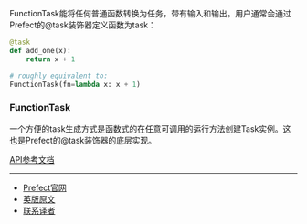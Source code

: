 FunctionTask能将任何普通函数转换为任务，带有输入和输出。用户通常会通过Prefect的@task装饰器定义函数为task：

````Python
@task
def add_one(x):
    return x + 1

# roughly equivalent to:
FunctionTask(fn=lambda x: x + 1)
````

### FunctionTask

一个方便的task生成方式是函数式的在任意可调用的运行方法创建Task实例。这也是Prefect的@task装饰器的底层实现。

[API参考文档](https://docs.prefect.io/api/latest/tasks/function.html#prefect-tasks-core-function-functiontask)

***

- [Prefect官网](https://www.prefect.io/)
- [英版原文](https://docs.prefect.io/api/latest/tasks/function.html)
- [联系译者](https://github.com/listen-lavender)
